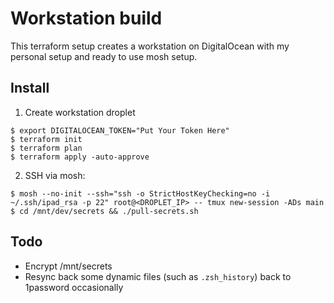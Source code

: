 # Workstation build

This terraform setup creates a workstation on DigitalOcean with my personal
setup and ready to use mosh setup.

## Install

1. Create workstation droplet

```
$ export DIGITALOCEAN_TOKEN="Put Your Token Here" 
$ terraform init
$ terraform plan
$ terraform apply -auto-approve
```

2. SSH via mosh:

```
$ mosh --no-init --ssh="ssh -o StrictHostKeyChecking=no -i ~/.ssh/ipad_rsa -p 22" root@<DROPLET_IP> -- tmux new-session -ADs main
$ cd /mnt/dev/secrets && ./pull-secrets.sh
```

## Todo

* Encrypt /mnt/secrets
* Resync back some dynamic files (such as `.zsh_history`) back to 1password occasionally